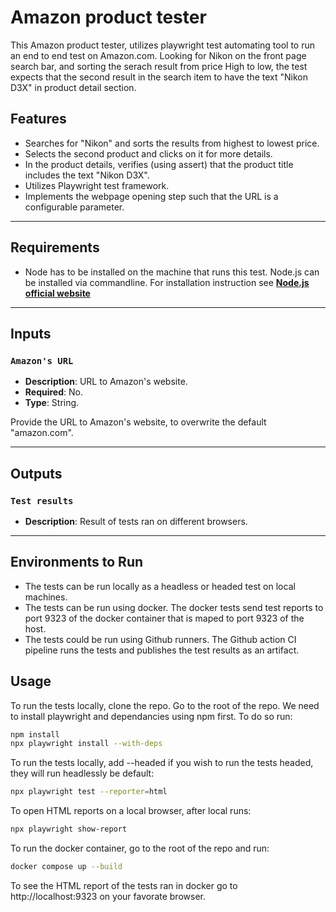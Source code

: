 # Amazon product tester
This Amazon product tester, utilizes playwright test automating tool to run an end to end test on Amazon.com. Looking for Nikon on the front page search bar,
and sorting the serach result from price High to low, the test expects that the second result in the search item to have the text "Nikon D3X" in product detail section.

## **Features**

- Searches for "Nikon" and sorts the results from highest to lowest price.
- Selects the second product and clicks on it for more details.
- In the product details, verifies (using assert) that the product title includes the text "Nikon D3X".
- Utilizes Playwright test framework.
- Implements the webpage opening step such that the URL is a configurable parameter.


---

## **Requirements**

- Node has to be installed on the machine that runs this test. Node.js can be installed via commandline. For installation instruction see [**Node.js official website**](https://nodejs.org/en/download)


---

## **Inputs**

### **`Amazon's URL`**
- **Description**: URL to Amazon's website.  
- **Required**: No.  
- **Type**: String.

Provide the URL to Amazon's website, to overwrite the default "amazon.com".

---

## **Outputs**

### **`Test results`**
- **Description**: Result of tests ran on different browsers.

---

## **Environments to Run**

- The tests can be run locally as a headless or headed test on local machines. 
- The tests can be run using docker. The docker tests send test reports to port 9323 of the docker container that is maped to port 9323 of the host. 
- The tests could be run using Github runners. The Github action CI pipeline runs the tests and publishes the test results as an artifact.


## **Usage**

To run the tests locally, clone the repo. Go to the root of the repo. We need to install playwright and dependancies using npm first. To do so run:

```bash
npm install
npx playwright install --with-deps
```

To run the tests locally, add --headed if you wish to run the tests headed, they will run headlessly be default:

```bash
npx playwright test --reporter=html
```

To open HTML reports on a local browser, after local runs:

```bash
npx playwright show-report
```


To run the docker container, go to the root of the repo and run:

```bash
docker compose up --build
```
To see the HTML report of the tests ran in docker go to http://localhost:9323 on your favorate browser.
